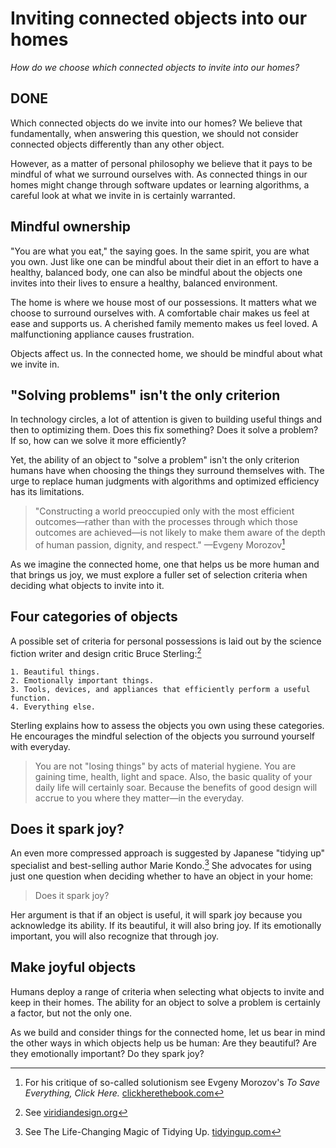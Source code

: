# Inviting connected objects into our homes

_How do we choose which connected objects to invite into our homes?_

## DONE

Which connected objects do we invite into our homes? We believe that fundamentally, when answering this question, we should not consider connected objects differently than any other object. 

However, as a matter of personal philosophy we believe that it pays to be mindful of what we surround ourselves with. As connected things in our homes might change through software updates or learning algorithms, a careful look at what we invite in is certainly warranted.

## Mindful ownership

"You are what you eat," the saying goes. In the same spirit, you are what you own. Just like one can be mindful about their diet in an effort to have a healthy, balanced body, one can also be mindful about the objects one invites into their lives to ensure a healthy, balanced environment.    

The home is where we house most of our possessions. It matters what we choose to surround ourselves with.  A comfortable chair makes us feel at ease and supports us. A cherished family memento makes us feel loved. A malfunctioning appliance causes frustration.  

Objects affect us. In the connected home, we should be mindful about what we invite in. 

## "Solving problems" isn't the only criterion 

In technology circles, a lot of attention is given to building useful things and then to optimizing them. Does this fix something? Does it solve a problem? If so, how can we solve it more efficiently? 

Yet, the ability of an object to "solve a problem" isn't the only criterion humans have when choosing the things they surround themselves with. The urge to replace human judgments with algorithms and optimized efficiency has its limitations.

> "Constructing a world preoccupied only with the most efficient outcomes—rather than with the processes through which those outcomes are achieved—is not likely to make them aware of the depth of human passion, dignity, and respect."
—Evgeny Morozov[^1] 

As we imagine the connected home, one that helps us be more human and that brings us joy, we must explore a fuller set of selection criteria when deciding what objects to invite into it. 

## Four categories of objects

A possible set of criteria for personal possessions is laid out by the science fiction writer and design critic Bruce Sterling:[^2]

	1. Beautiful things.
	2. Emotionally important things.
	3. Tools, devices, and appliances that efficiently perform a useful function.
	4. Everything else.

Sterling explains how to assess the objects you own using these categories. He encourages the mindful selection of the objects you surround yourself with everyday.

> You are not "losing things" by acts of material hygiene. You are gaining time, health, light and space. Also, the basic quality of your daily life will certainly soar. Because the benefits of good design will accrue to you where they matter—in the everyday.

## Does it spark joy?

An even more compressed approach is suggested by Japanese "tidying up" specialist and best-selling author Marie Kondo.[^3] She advocates for using just one question when deciding whether to have an object in your home:

> Does it spark joy?

Her argument is that if an object is useful, it will spark joy because you acknowledge its ability. If its beautiful, it will also bring joy. If its emotionally important, you will also recognize that through joy. 

## Make joyful objects

Humans deploy a range of criteria when selecting what objects to invite and keep in their homes. The ability for an object to solve a problem is certainly a factor, but not the only one. 

As we build and consider things for the connected home, let us bear in mind the other ways in which objects help us be human: Are they beautiful? Are they emotionally important? Do they spark joy?  


[^1]: For his critique of so-called solutionism see Evgeny Morozov's *To Save Everything, Click Here.* [clickherethebook.com](http://clickherethebook.com/)
[^2]: See [viridiandesign.org](http://www.viridiandesign.org/notes/451-500/the_last_viridian_note.html)
[^3]: See The Life-Changing Magic of Tidying Up. [tidyingup.com](http://tidyingup.com/)




